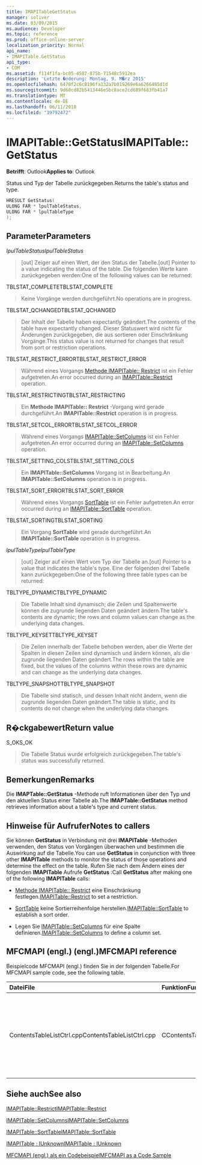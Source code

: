 ```yaml
---
title: IMAPITableGetStatus
manager: soliver
ms.date: 03/09/2015
ms.audience: Developer
ms.topic: reference
ms.prod: office-online-server
localization_priority: Normal
api_name:
- IMAPITable.GetStatus
api_type:
- COM
ms.assetid: f114f1fa-bc05-4587-875b-71548c5912ea
description: 'Letzte �nderung: Montag, 9. M�rz 2015'
ms.openlocfilehash: 6478f2c6c8196fa332a7b019269e6a6266485d1d
ms.sourcegitcommit: 9d60cd82b5413446e5bc8ace2cd689f683fb41a7
ms.translationtype: MT
ms.contentlocale: de-DE
ms.lasthandoff: 06/11/2018
ms.locfileid: "19792472"
---
```

# <a name="imapitablegetstatus"></a><span data-ttu-id="6fc2a-103">IMAPITable::GetStatus</span><span class="sxs-lookup"><span data-stu-id="6fc2a-103">IMAPITable::GetStatus</span></span>

  
  
<span data-ttu-id="6fc2a-104">**Betrifft**: Outlook</span><span class="sxs-lookup"><span data-stu-id="6fc2a-104">**Applies to**: Outlook</span></span> 
  
<span data-ttu-id="6fc2a-105">Status und Typ der Tabelle zurückgegeben.</span><span class="sxs-lookup"><span data-stu-id="6fc2a-105">Returns the table's status and type.</span></span>
  
```cpp
HRESULT GetStatus(
ULONG FAR * lpulTableStatus,
ULONG FAR * lpulTableType
);
```

## <a name="parameters"></a><span data-ttu-id="6fc2a-106">Parameter</span><span class="sxs-lookup"><span data-stu-id="6fc2a-106">Parameters</span></span>

 <span data-ttu-id="6fc2a-107">_lpulTableStatus_</span><span class="sxs-lookup"><span data-stu-id="6fc2a-107">_lpulTableStatus_</span></span>
  
> <span data-ttu-id="6fc2a-108">[out] Zeiger auf einen Wert, der den Status der Tabelle.</span><span class="sxs-lookup"><span data-stu-id="6fc2a-108">[out] Pointer to a value indicating the status of the table.</span></span> <span data-ttu-id="6fc2a-109">Die folgenden Werte kann zurückgegeben werden:</span><span class="sxs-lookup"><span data-stu-id="6fc2a-109">One of the following values can be returned:</span></span>
    
<span data-ttu-id="6fc2a-110">TBLSTAT_COMPLETE</span><span class="sxs-lookup"><span data-stu-id="6fc2a-110">TBLSTAT_COMPLETE</span></span> 
  
> <span data-ttu-id="6fc2a-111">Keine Vorgänge werden durchgeführt.</span><span class="sxs-lookup"><span data-stu-id="6fc2a-111">No operations are in progress.</span></span>
    
<span data-ttu-id="6fc2a-112">TBLSTAT_QCHANGED</span><span class="sxs-lookup"><span data-stu-id="6fc2a-112">TBLSTAT_QCHANGED</span></span> 
  
> <span data-ttu-id="6fc2a-113">Der Inhalt der Tabelle haben expectantly geändert.</span><span class="sxs-lookup"><span data-stu-id="6fc2a-113">The contents of the table have expectantly changed.</span></span> <span data-ttu-id="6fc2a-114">Dieser Statuswert wird nicht für Änderungen zurückgegeben, die aus sortieren oder Einschränkung Vorgänge.</span><span class="sxs-lookup"><span data-stu-id="6fc2a-114">This status value is not returned for changes that result from sort or restriction operations.</span></span>
    
<span data-ttu-id="6fc2a-115">TBLSTAT_RESTRICT_ERROR</span><span class="sxs-lookup"><span data-stu-id="6fc2a-115">TBLSTAT_RESTRICT_ERROR</span></span> 
  
> <span data-ttu-id="6fc2a-116">Während eines Vorgangs [Methode IMAPITable:: Restrict](imapitable-restrict.md) ist ein Fehler aufgetreten.</span><span class="sxs-lookup"><span data-stu-id="6fc2a-116">An error occurred during an [IMAPITable::Restrict](imapitable-restrict.md) operation.</span></span> 
    
<span data-ttu-id="6fc2a-117">TBLSTAT_RESTRICTING</span><span class="sxs-lookup"><span data-stu-id="6fc2a-117">TBLSTAT_RESTRICTING</span></span> 
  
> <span data-ttu-id="6fc2a-118">Ein **Methode IMAPITable:: Restrict** -Vorgang wird gerade durchgeführt.</span><span class="sxs-lookup"><span data-stu-id="6fc2a-118">An **IMAPITable::Restrict** operation is in progress.</span></span> 
    
<span data-ttu-id="6fc2a-119">TBLSTAT_SETCOL_ERROR</span><span class="sxs-lookup"><span data-stu-id="6fc2a-119">TBLSTAT_SETCOL_ERROR</span></span> 
  
> <span data-ttu-id="6fc2a-120">Während eines Vorgangs [IMAPITable::SetColumns](imapitable-setcolumns.md) ist ein Fehler aufgetreten.</span><span class="sxs-lookup"><span data-stu-id="6fc2a-120">An error occurred during an [IMAPITable::SetColumns](imapitable-setcolumns.md) operation.</span></span> 
    
<span data-ttu-id="6fc2a-121">TBLSTAT_SETTING_COLS</span><span class="sxs-lookup"><span data-stu-id="6fc2a-121">TBLSTAT_SETTING_COLS</span></span> 
  
> <span data-ttu-id="6fc2a-122">Ein **IMAPITable::SetColumns** Vorgang ist in Bearbeitung.</span><span class="sxs-lookup"><span data-stu-id="6fc2a-122">An **IMAPITable::SetColumns** operation is in progress.</span></span> 
    
<span data-ttu-id="6fc2a-123">TBLSTAT_SORT_ERROR</span><span class="sxs-lookup"><span data-stu-id="6fc2a-123">TBLSTAT_SORT_ERROR</span></span> 
  
> <span data-ttu-id="6fc2a-124">Während eines Vorgangs [SortTable](imapitable-sorttable.md) ist ein Fehler aufgetreten.</span><span class="sxs-lookup"><span data-stu-id="6fc2a-124">An error occurred during an [IMAPITable::SortTable](imapitable-sorttable.md) operation.</span></span> 
    
<span data-ttu-id="6fc2a-125">TBLSTAT_SORTING</span><span class="sxs-lookup"><span data-stu-id="6fc2a-125">TBLSTAT_SORTING</span></span> 
  
> <span data-ttu-id="6fc2a-126">Ein Vorgang **SortTable** wird gerade durchgeführt.</span><span class="sxs-lookup"><span data-stu-id="6fc2a-126">An **IMAPITable::SortTable** operation is in progress.</span></span> 
    
 <span data-ttu-id="6fc2a-127">_lpulTableType_</span><span class="sxs-lookup"><span data-stu-id="6fc2a-127">_lpulTableType_</span></span>
  
> <span data-ttu-id="6fc2a-128">[out] Zeiger auf einen Wert vom Typ der Tabelle an.</span><span class="sxs-lookup"><span data-stu-id="6fc2a-128">[out] Pointer to a value that indicates the table's type.</span></span> <span data-ttu-id="6fc2a-129">Eine der folgenden drei Tabelle kann zurückgegeben:</span><span class="sxs-lookup"><span data-stu-id="6fc2a-129">One of the following three table types can be returned:</span></span>
    
<span data-ttu-id="6fc2a-130">TBLTYPE_DYNAMIC</span><span class="sxs-lookup"><span data-stu-id="6fc2a-130">TBLTYPE_DYNAMIC</span></span> 
  
> <span data-ttu-id="6fc2a-131">Die Tabelle Inhalt sind dynamisch; die Zeilen und Spaltenwerte können die zugrunde liegenden Daten geändert ändern.</span><span class="sxs-lookup"><span data-stu-id="6fc2a-131">The table's contents are dynamic; the rows and column values can change as the underlying data changes.</span></span>
    
<span data-ttu-id="6fc2a-132">TBLTYPE_KEYSET</span><span class="sxs-lookup"><span data-stu-id="6fc2a-132">TBLTYPE_KEYSET</span></span> 
  
> <span data-ttu-id="6fc2a-133">Die Zeilen innerhalb der Tabelle behoben werden, aber die Werte der Spalten in diesen Zeilen sind dynamisch und ändern können, als die zugrunde liegenden Daten geändert.</span><span class="sxs-lookup"><span data-stu-id="6fc2a-133">The rows within the table are fixed, but the values of the columns within these rows are dynamic and can change as the underlying data changes.</span></span>
    
<span data-ttu-id="6fc2a-134">TBLTYPE_SNAPSHOT</span><span class="sxs-lookup"><span data-stu-id="6fc2a-134">TBLTYPE_SNAPSHOT</span></span> 
  
> <span data-ttu-id="6fc2a-135">Die Tabelle sind statisch, und dessen Inhalt nicht ändern, wenn die zugrunde liegenden Daten geändert.</span><span class="sxs-lookup"><span data-stu-id="6fc2a-135">The table is static, and its contents do not change when the underlying data changes.</span></span>
    
## <a name="return-value"></a><span data-ttu-id="6fc2a-136">R�ckgabewert</span><span class="sxs-lookup"><span data-stu-id="6fc2a-136">Return value</span></span>

<span data-ttu-id="6fc2a-137">S_OK</span><span class="sxs-lookup"><span data-stu-id="6fc2a-137">S_OK</span></span> 
  
> <span data-ttu-id="6fc2a-138">Die Tabelle Status wurde erfolgreich zurückgegeben.</span><span class="sxs-lookup"><span data-stu-id="6fc2a-138">The table's status was successfully returned.</span></span>
    
## <a name="remarks"></a><span data-ttu-id="6fc2a-139">Bemerkungen</span><span class="sxs-lookup"><span data-stu-id="6fc2a-139">Remarks</span></span>

<span data-ttu-id="6fc2a-140">Die **IMAPTable::GetStatus** -Methode ruft Informationen über den Typ und den aktuellen Status einer Tabelle ab.</span><span class="sxs-lookup"><span data-stu-id="6fc2a-140">The **IMAPTable::GetStatus** method retrieves information about a table's type and current status.</span></span> 
  
## <a name="notes-to-callers"></a><span data-ttu-id="6fc2a-141">Hinweise für Aufrufer</span><span class="sxs-lookup"><span data-stu-id="6fc2a-141">Notes to callers</span></span>

<span data-ttu-id="6fc2a-142">Sie können **GetStatus** in Verbindung mit drei **IMAPITable** -Methoden verwenden, den Status von Vorgängen überwachen und bestimmen die Auswirkung auf die Tabelle.</span><span class="sxs-lookup"><span data-stu-id="6fc2a-142">You can use **GetStatus** in conjunction with three other **IMAPITable** methods to monitor the status of those operations and determine the effect on the table.</span></span> <span data-ttu-id="6fc2a-143">Rufen Sie nach dem Ändern eines der folgenden **IMAPITable** Aufrufe **GetStatus** :</span><span class="sxs-lookup"><span data-stu-id="6fc2a-143">Call **GetStatus** after making one of the following **IMAPITable** calls:</span></span> 
  
- <span data-ttu-id="6fc2a-144">[Methode IMAPITable:: Restrict](imapitable-restrict.md) eine Einschränkung festlegen.</span><span class="sxs-lookup"><span data-stu-id="6fc2a-144">[IMAPITable::Restrict](imapitable-restrict.md) to set a restriction.</span></span> 
    
- <span data-ttu-id="6fc2a-145">[SortTable](imapitable-sorttable.md) keine Sortierreihenfolge herstellen.</span><span class="sxs-lookup"><span data-stu-id="6fc2a-145">[IMAPITable::SortTable](imapitable-sorttable.md) to establish a sort order.</span></span> 
    
- <span data-ttu-id="6fc2a-146">Legen Sie [IMAPITable::SetColumns](imapitable-setcolumns.md) für eine Spalte definieren.</span><span class="sxs-lookup"><span data-stu-id="6fc2a-146">[IMAPITable::SetColumns](imapitable-setcolumns.md) to define a column set.</span></span> 
    
## <a name="mfcmapi-reference"></a><span data-ttu-id="6fc2a-147">MFCMAPI (engl.) (engl.)</span><span class="sxs-lookup"><span data-stu-id="6fc2a-147">MFCMAPI reference</span></span>

<span data-ttu-id="6fc2a-148">Beispielcode MFCMAPI (engl.) finden Sie in der folgenden Tabelle.</span><span class="sxs-lookup"><span data-stu-id="6fc2a-148">For MFCMAPI sample code, see the following table.</span></span>
  
|<span data-ttu-id="6fc2a-149">**Datei**</span><span class="sxs-lookup"><span data-stu-id="6fc2a-149">**File**</span></span>|<span data-ttu-id="6fc2a-150">**Funktion**</span><span class="sxs-lookup"><span data-stu-id="6fc2a-150">**Function**</span></span>|<span data-ttu-id="6fc2a-151">**Comment**</span><span class="sxs-lookup"><span data-stu-id="6fc2a-151">**Comment**</span></span>|
|:-----|:-----|:-----|
|<span data-ttu-id="6fc2a-152">ContentsTableListCtrl.cpp</span><span class="sxs-lookup"><span data-stu-id="6fc2a-152">ContentsTableListCtrl.cpp</span></span>  <br/> |<span data-ttu-id="6fc2a-153">CContentsTableListCtrl::GetStatus</span><span class="sxs-lookup"><span data-stu-id="6fc2a-153">CContentsTableListCtrl::GetStatus</span></span>  <br/> |<span data-ttu-id="6fc2a-154">MFCMAPI (engl.) wird die **IMAPITable::GetStatus** -Methode verwendet, um den Status einer Tabelle Berichten.</span><span class="sxs-lookup"><span data-stu-id="6fc2a-154">MFCMAPI uses the **IMAPITable::GetStatus** method to report the status of a table.</span></span>  <br/> |
   
## <a name="see-also"></a><span data-ttu-id="6fc2a-155">Siehe auch</span><span class="sxs-lookup"><span data-stu-id="6fc2a-155">See also</span></span>



[<span data-ttu-id="6fc2a-156">IMAPITable::Restrict</span><span class="sxs-lookup"><span data-stu-id="6fc2a-156">IMAPITable::Restrict</span></span>](imapitable-restrict.md)
  
[<span data-ttu-id="6fc2a-157">IMAPITable::SetColumns</span><span class="sxs-lookup"><span data-stu-id="6fc2a-157">IMAPITable::SetColumns</span></span>](imapitable-setcolumns.md)
  
[<span data-ttu-id="6fc2a-158">IMAPITable::SortTable</span><span class="sxs-lookup"><span data-stu-id="6fc2a-158">IMAPITable::SortTable</span></span>](imapitable-sorttable.md)
  
[<span data-ttu-id="6fc2a-159">IMAPITable : IUnknown</span><span class="sxs-lookup"><span data-stu-id="6fc2a-159">IMAPITable : IUnknown</span></span>](imapitableiunknown.md)


[<span data-ttu-id="6fc2a-160">MFCMAPI (engl.) als ein Codebeispiel</span><span class="sxs-lookup"><span data-stu-id="6fc2a-160">MFCMAPI as a Code Sample</span></span>](mfcmapi-as-a-code-sample.md)

